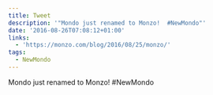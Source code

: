 ```yaml
---
title: Tweet
description: '"Mondo just renamed to Monzo!  #NewMondo"'
date: '2016-08-26T07:08:12+01:00'
links:
  - 'https://monzo.com/blog/2016/08/25/monzo/'
tags:
  - NewMondo
---
```

Mondo just renamed to Monzo!  #NewMondo
